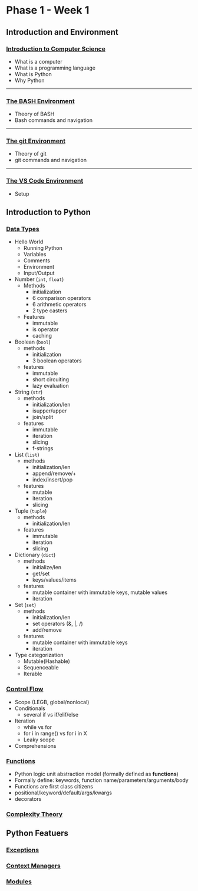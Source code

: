 # Phase 1 - Week 1

## Introduction and Environment

### [Introduction to Computer Science](https://github.com/ByteAcademy-Curriculum/Data-Science/blob/master/Slides/Phase%201/Week%201/Slides/Introduction%20and%20Environment/Introduction-to-Computer-Science.md)
* What is a computer
* What is a programming language
* What is Python
* Why Python

---

### [The BASH Environment](https://github.com/ByteAcademy-Curriculum/Data-Science/blob/master/Slides/Phase%201/Week%201/Slides/Introduction%20and%20Environment/The-BASH-Environment.md)
* Theory of BASH
* Bash commands and navigation

---

### [The git Environment](https://github.com/ByteAcademy-Curriculum/Data-Science/blob/master/Slides/Phase%201/Week%201/Slides/Introduction%20and%20Environment/The-git-Environment.md)
* Theory of git
* git commands and navigation

---

### [The VS Code Environment](https://github.com/ByteAcademy-Curriculum/Data-Science/blob/master/Slides/Phase%201/Week%201/Slides/Introduction%20and%20Environment/The-VS-Code-Environment.md)
* Setup

## Introduction to Python

### [Data Types](https://github.com/ByteAcademy-Curriculum/Data-Science/blob/master/Slides/Phase%201/Week%201/Slides/Introduction-To-Python/Data-Types.md)
* Hello World
  * Running Python
  * Variables
  * Comments
  * Environment
  * Input/Output
* Number (```int```, ```float```)
  * Methods
    * initialization
    * 6 comparison operators
    * 6 arithmetic operators
    * 2 type casters
  * Features
    * immutable
    * is operator
    * caching
* Boolean (```bool```)
  * methods
    * initialization
    * 3 boolean operators
  * features
    * immutable
    * short circuiting
    * lazy evaluation
* String (```str```)
  * methods
    * initialization/len
    * isupper/upper
    * join/split
  * features
    * immutable
    * iteration
    * slicing
    * f-strings
* List (```list```)
  * methods
    * initialization/len
    * append/remove/+
    * index/insert/pop
  * features
    * mutable
    * iteration
    * slicing
* Tuple (```tuple```)
  * methods
    * initialization/len
  * features
    * immutable
    * iteration
    * slicing
* Dictionary (```dict```)
  * methods
    * initialize/len
    * get/set
    * keys/values/items
  * features
    * mutable container with immutable keys, mutable values
    * iteration
* Set (```set```)
  * methods
    * initialization/len
    * set operators (&, |, /)
    * add/remove
  * features
    * mutable container with immutable keys
    * iteration
* Type categorization
  * Mutable(Hashable)
  * Sequenceable
  * Iterable

### [Control Flow](https://github.com/ByteAcademy-Curriculum/Data-Science/blob/master/Slides/Phase%201/Week%201/Slides/Introduction-To-Python/Control-Flow.md)

* Scope (LEGB, global/nonlocal)
* Conditionals
  * several if vs if/elif/else
* Iteration
  * while vs for
  * for i in range() vs for i in X
  * Leaky scope
* Comprehensions
 
### [Functions](https://github.com/ByteAcademy-Curriculum/Data-Science/blob/master/Slides/Phase%201/Week%201/Slides/Introduction-To-Python/Functions.md)

* Python logic unit abstraction model (formally defined as **functions**)
* Formally define: keywords, function name/parameters/arguments/body
* Functions are first class citizens
* positional/keyword/default/args/kwargs
* decorators

### [Complexity Theory](https://github.com/ByteAcademy-Curriculum/Data-Science/blob/master/Slides/Phase%201/Week%201/Slides/Introduction-To-Python/Complexity-Theory.md)

## Python Featuers

### [Exceptions](https://github.com/ByteAcademy-Curriculum/Data-Science/blob/master/Slides/Phase%201/Week%201/Slides/Python-Features/Exceptions.md)

### [Context Managers](https://github.com/ByteAcademy-Curriculum/Data-Science/blob/master/Slides/Phase%201/Week%201/Slides/Python-Features/Context-Managers.md)

### [Modules](https://github.com/ByteAcademy-Curriculum/Data-Science/blob/master/Slides/Phase%201/Week%201/Slides/Python-Features/Modules.md)


